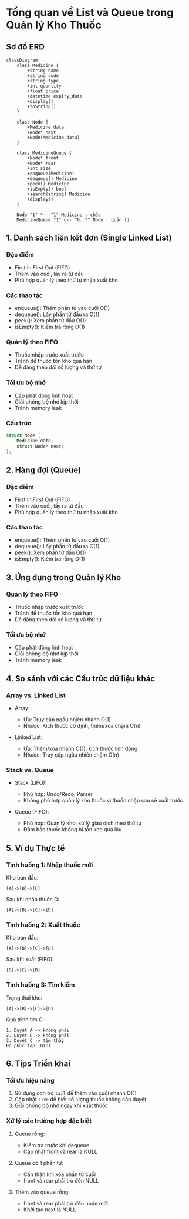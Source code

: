 # Tổng quan về List và Queue trong Quản lý Kho Thuốc

## Sơ đồ ERD

```mermaid
classDiagram
    class Medicine {
        +string name
        +string code
        +string type
        +int quantity
        +float price
        +datetime expiry_date
        +display()
        +toString()
    }

    class Node {
        +Medicine data
        +Node* next
        +Node(Medicine data)
    }

    class MedicineQueue {
        +Node* front
        +Node* rear
        +int size
        +enqueue(Medicine)
        +dequeue() Medicine
        +peek() Medicine
        +isEmpty() bool
        +search(string) Medicine
        +display()
    }

    Node "1" *-- "1" Medicine : chứa
    MedicineQueue "1" o-- "0..*" Node : quản lí

```

## 1. Danh sách liên kết đơn (Single Linked List)

### Đặc điểm

- First In First Out (FIFO)
- Thêm vào cuối, lấy ra từ đầu
- Phù hợp quản lý theo thứ tự nhập xuất kho

### Các thao tác

- enqueue(): Thêm phần tử vào cuối O(1)
- dequeue(): Lấy phần tử đầu ra O(1)
- peek(): Xem phần tử đầu O(1)
- isEmpty(): Kiểm tra rỗng O(1)

### Quản lý theo FIFO

- Thuốc nhập trước xuất trước
- Tránh để thuốc tồn kho quá hạn
- Dễ dàng theo dõi số lượng và thứ tự

### Tối ưu bộ nhớ

- Cấp phát động linh hoạt
- Giải phóng bộ nhớ kịp thời
- Tránh memory leak

### Cấu trúc

```c
struct Node {
    Medicine data;
    struct Node* next;
};
```

## 2. Hàng đợi (Queue)

### Đặc điểm
- First In First Out (FIFO)
- Thêm vào cuối, lấy ra từ đầu
- Phù hợp quản lý theo thứ tự nhập xuất kho

### Các thao tác
- enqueue(): Thêm phần tử vào cuối O(1)
- dequeue(): Lấy phần tử đầu ra O(1) 
- peek(): Xem phần tử đầu O(1)
- isEmpty(): Kiểm tra rỗng O(1)

## 3. Ứng dụng trong Quản lý Kho

### Quản lý theo FIFO
- Thuốc nhập trước xuất trước
- Tránh để thuốc tồn kho quá hạn
- Dễ dàng theo dõi số lượng và thứ tự

### Tối ưu bộ nhớ
- Cấp phát động linh hoạt
- Giải phóng bộ nhớ kịp thời
- Tránh memory leak

## 4. So sánh với các Cấu trúc dữ liệu khác

### Array vs. Linked List

- Array: 
  - Ưu: Truy cập ngẫu nhiên nhanh O(1)
  - Nhược: Kích thước cố định, thêm/xóa chậm O(n)

- Linked List:
  - Ưu: Thêm/xóa nhanh O(1), kích thước linh động
  - Nhược: Truy cập ngẫu nhiên chậm O(n)

### Stack vs. Queue

- Stack (LIFO):
  - Phù hợp: Undo/Redo, Parser
  - Không phù hợp quản lý kho thuốc vì thuốc nhập sau sẽ xuất trước

- Queue (FIFO):
  - Phù hợp: Quản lý kho, xử lý giao dịch theo thứ tự
  - Đảm bảo thuốc không bị tồn kho quá lâu

## 5. Ví dụ Thực tế

### Tình huống 1: Nhập thuốc mới

Kho ban đầu:
```plaintext
[A]->[B]->[C]
```

Sau khi nhập thuốc D:
```plaintext
[A]->[B]->[C]->[D]
```

### Tình huống 2: Xuất thuốc

Kho ban đầu:
```plaintext
[A]->[B]->[C]->[D]
```

Sau khi xuất (FIFO):
```plaintext
[B]->[C]->[D]
```

### Tình huống 3: Tìm kiếm

Trạng thái kho:
```plaintext
[A]->[B]->[C]->[D]
```

Quá trình tìm C:
```plaintext
1. Duyệt A -> không phải
2. Duyệt B -> không phải
3. Duyệt C -> tìm thấy
Độ phức tạp: O(n)
```

## 6. Tips Triển khai

### Tối ưu hiệu năng

1. Sử dụng con trỏ `tail` để thêm vào cuối nhanh O(1)
2. Cập nhật `size` để biết số lượng thuốc không cần duyệt
3. Giải phóng bộ nhớ ngay khi xuất thuốc

### Xử lý các trường hợp đặc biệt

1. Queue rỗng:
   - Kiểm tra trước khi dequeue
   - Cập nhật front và rear là NULL

2. Queue có 1 phần tử:
   - Cẩn thận khi xóa phần tử cuối
   - front và rear phải trỏ đến NULL

3. Thêm vào queue rỗng:
   - front và rear phải trỏ đến node mới
   - Khởi tạo next là NULL
